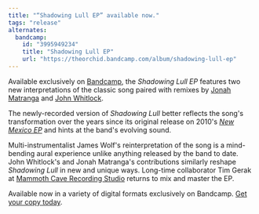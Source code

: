 ```yaml
---
title: "“Shadowing Lull EP” available now."
tags: "release"
alternates:
  bandcamp:
    id: "3995949234"
    title: "Shadowing Lull EP"
    url: "https://theorchid.bandcamp.com/album/shadowing-lull-ep"
---
```


Available exclusively on [Bandcamp](https://theorchid.bandcamp.com/album/shadowing-lull-ep), the <cite>Shadowing Lull EP</cite> features two new interpretations of the classic song paired with remixes by [Jonah Matranga](http://jonahmatranga.com) and [John Whitlock](http://www.johnwhitlock.tv/).

The newly-recorded version of <cite>Shadowing Lull</cite> better reflects the song's transformation over the years since its original release on 2010's <cite>[New Mexico EP](/releases/new-mexico-ep)</cite> and hints at the band's evolving sound.

Multi-instrumentalist James Wolf's reinterpretation of the song is a mind-bending aural experience unlike anything released by the band to date. John Whitlock's and Jonah Matranga's contributions similarly reshape <cite>Shadowing Lull</cite> in new and unique ways. Long-time collaborator Tim Gerak at [Mammoth Cave Recording Studio](http://mammothcavestudio.com) returns to mix and master the EP.

Available now in a variety of digital formats exclusively on Bandcamp. [Get your copy today](https://theorchid.bandcamp.com/album/shadowing-lull-ep).
